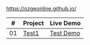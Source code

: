 https://ozgeonline.github.io/

<table>
  <thead>
    <tr>
      <th>#</th>
      <th class="head">Project</th>
      <th>Live Demo</th>
    </tr>
  </thead>
  <tbody>
    <tr>
      <td>01</td>
      <td><a href="#">Test1</a></td>
      <td><a href="https://ozgeonline.github.io/test-1/test-1.html">Test Demo</a></td>
    </tr>
  </tbody>
</table>
